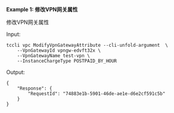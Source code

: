 **Example 1: 修改VPN网关属性**

修改VPN网关属性

Input: 

```
tccli vpc ModifyVpnGatewayAttribute --cli-unfold-argument  \
    --VpnGatewayId vpngw-edvft32x \
    --VpnGatewayName test-vpn \
    --InstanceChargeType POSTPAID_BY_HOUR
```

Output: 
```
{
    "Response": {
        "RequestId": "74883e1b-5901-46de-ae1e-d6e2cf591c5b"
    }
}
```

